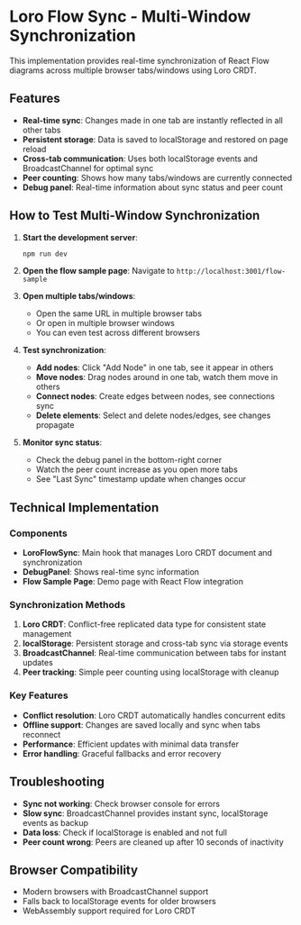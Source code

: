 # Loro Flow Sync - Multi-Window Synchronization

This implementation provides real-time synchronization of React Flow diagrams across multiple browser tabs/windows using Loro CRDT.

## Features

- **Real-time sync**: Changes made in one tab are instantly reflected in all other tabs
- **Persistent storage**: Data is saved to localStorage and restored on page reload
- **Cross-tab communication**: Uses both localStorage events and BroadcastChannel for optimal sync
- **Peer counting**: Shows how many tabs/windows are currently connected
- **Debug panel**: Real-time information about sync status and peer count

## How to Test Multi-Window Synchronization

1. **Start the development server**:

   ```bash
   npm run dev
   ```

2. **Open the flow sample page**:
   Navigate to `http://localhost:3001/flow-sample`

3. **Open multiple tabs/windows**:

   - Open the same URL in multiple browser tabs
   - Or open in multiple browser windows
   - You can even test across different browsers

4. **Test synchronization**:

   - **Add nodes**: Click "Add Node" in one tab, see it appear in others
   - **Move nodes**: Drag nodes around in one tab, watch them move in others
   - **Connect nodes**: Create edges between nodes, see connections sync
   - **Delete elements**: Select and delete nodes/edges, see changes propagate

5. **Monitor sync status**:
   - Check the debug panel in the bottom-right corner
   - Watch the peer count increase as you open more tabs
   - See "Last Sync" timestamp update when changes occur

## Technical Implementation

### Components

- **LoroFlowSync**: Main hook that manages Loro CRDT document and synchronization
- **DebugPanel**: Shows real-time sync information
- **Flow Sample Page**: Demo page with React Flow integration

### Synchronization Methods

1. **Loro CRDT**: Conflict-free replicated data type for consistent state management
2. **localStorage**: Persistent storage and cross-tab sync via storage events
3. **BroadcastChannel**: Real-time communication between tabs for instant updates
4. **Peer tracking**: Simple peer counting using localStorage with cleanup

### Key Features

- **Conflict resolution**: Loro CRDT automatically handles concurrent edits
- **Offline support**: Changes are saved locally and sync when tabs reconnect
- **Performance**: Efficient updates with minimal data transfer
- **Error handling**: Graceful fallbacks and error recovery

## Troubleshooting

- **Sync not working**: Check browser console for errors
- **Slow sync**: BroadcastChannel provides instant sync, localStorage events as backup
- **Data loss**: Check if localStorage is enabled and not full
- **Peer count wrong**: Peers are cleaned up after 10 seconds of inactivity

## Browser Compatibility

- Modern browsers with BroadcastChannel support
- Falls back to localStorage events for older browsers
- WebAssembly support required for Loro CRDT
